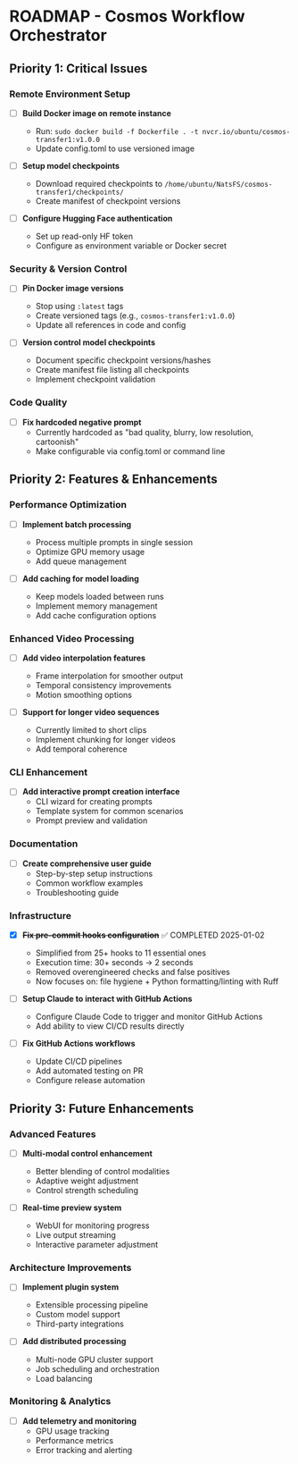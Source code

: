 # ROADMAP - Cosmos Workflow Orchestrator

## Priority 1: Critical Issues

### Remote Environment Setup
- [ ] **Build Docker image on remote instance**
  - Run: `sudo docker build -f Dockerfile . -t nvcr.io/ubuntu/cosmos-transfer1:v1.0.0`
  - Update config.toml to use versioned image

- [ ] **Setup model checkpoints**
  - Download required checkpoints to `/home/ubuntu/NatsFS/cosmos-transfer1/checkpoints/`
  - Create manifest of checkpoint versions

- [ ] **Configure Hugging Face authentication**
  - Set up read-only HF token
  - Configure as environment variable or Docker secret

### Security & Version Control
- [ ] **Pin Docker image versions**
  - Stop using `:latest` tags
  - Create versioned tags (e.g., `cosmos-transfer1:v1.0.0`)
  - Update all references in code and config

- [ ] **Version control model checkpoints**
  - Document specific checkpoint versions/hashes
  - Create manifest file listing all checkpoints
  - Implement checkpoint validation

### Code Quality
- [ ] **Fix hardcoded negative prompt**
  - Currently hardcoded as "bad quality, blurry, low resolution, cartoonish"
  - Make configurable via config.toml or command line

## Priority 2: Features & Enhancements

### Performance Optimization
- [ ] **Implement batch processing**
  - Process multiple prompts in single session
  - Optimize GPU memory usage
  - Add queue management

- [ ] **Add caching for model loading**
  - Keep models loaded between runs
  - Implement memory management
  - Add cache configuration options

### Enhanced Video Processing
- [ ] **Add video interpolation features**
  - Frame interpolation for smoother output
  - Temporal consistency improvements
  - Motion smoothing options

- [ ] **Support for longer video sequences**
  - Currently limited to short clips
  - Implement chunking for longer videos
  - Add temporal coherence

### CLI Enhancement
- [ ] **Add interactive prompt creation interface**
  - CLI wizard for creating prompts
  - Template system for common scenarios
  - Prompt preview and validation

### Documentation
- [ ] **Create comprehensive user guide**
  - Step-by-step setup instructions
  - Common workflow examples
  - Troubleshooting guide

### Infrastructure
- [x] **~~Fix pre-commit hooks configuration~~** ✅ COMPLETED 2025-01-02
  - Simplified from 25+ hooks to 11 essential ones
  - Execution time: 30+ seconds → 2 seconds
  - Removed overengineered checks and false positives
  - Now focuses on: file hygiene + Python formatting/linting with Ruff

- [ ] **Setup Claude to interact with GitHub Actions**
  - Configure Claude Code to trigger and monitor GitHub Actions
  - Add ability to view CI/CD results directly

- [ ] **Fix GitHub Actions workflows**
  - Update CI/CD pipelines
  - Add automated testing on PR
  - Configure release automation

## Priority 3: Future Enhancements

### Advanced Features
- [ ] **Multi-modal control enhancement**
  - Better blending of control modalities
  - Adaptive weight adjustment
  - Control strength scheduling

- [ ] **Real-time preview system**
  - WebUI for monitoring progress
  - Live output streaming
  - Interactive parameter adjustment

### Architecture Improvements
- [ ] **Implement plugin system**
  - Extensible processing pipeline
  - Custom model support
  - Third-party integrations

- [ ] **Add distributed processing**
  - Multi-node GPU cluster support
  - Job scheduling and orchestration
  - Load balancing

### Monitoring & Analytics
- [ ] **Add telemetry and monitoring**
  - GPU usage tracking
  - Performance metrics
  - Error tracking and alerting
